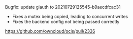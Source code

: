 Bugfix: update glauth to 20210729125545-b9aecdfcac31

* Fixes a mutex being copied, leading to concurrent writes
* Fixes the backend config not being passed correctly

https://github.com/owncloud/ocis/pull/2336

